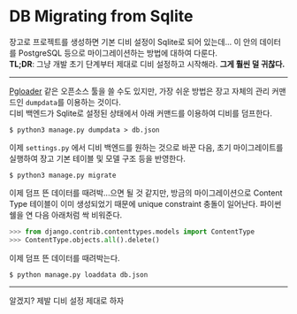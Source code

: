# DB Migrating from Sqlite

장고로 프로젝트를 생성하면 기본 디비 설정이 Sqlite로 되어 있는데... 이 안의 데이터를 PostgreSQL 등으로 마이그레이션하는 방법에 대하여 다룬다.  
**TL;DR**: 그냥 개발 초기 단계부터 제대로 디비 설정하고 시작해라. **그게 훨씬 덜 귀찮다.**  

---

[Pgloader] 같은 오픈소스 툴을 쓸 수도 있지만, 가장 쉬운 방법은 장고 자체의 관리 커맨드인 `dumpdata`를 이용하는 것이다.  
디비 백엔드가 Sqlite로 설정된 상태에서 아래 커맨드를 이용하여 디비를 덤프한다.

```
$ python3 manage.py dumpdata > db.json
```

이제 `settings.py` 에서 디비 백엔드를 원하는 것으로 바꾼 다음, 초기 마이그레이트를 실행하여 장고 기본 테이블 및 모델 구조 등을 반영한다.

```
$ python3 manage.py migrate
```

이제 덤프 뜬 데이터를 때려박...으면 될 것 같지만, 방금의 마이그레이션으로 Content Type 테이블이 이미 생성되었기 때문에 unique constraint 충돌이 일어난다. 파이썬 쉘을 연 다음 아래처럼 싹 비워준다.

```python
>>> from django.contrib.contenttypes.models import ContentType
>>> ContentType.objects.all().delete()
```

이제 덤프 뜬 데이터를 때려박는다.

```
$ python manage.py loaddata db.json
```

---

알겠지? 제발 디비 설정 제대로 하자

[Pgloader]:https://pgloader.io

